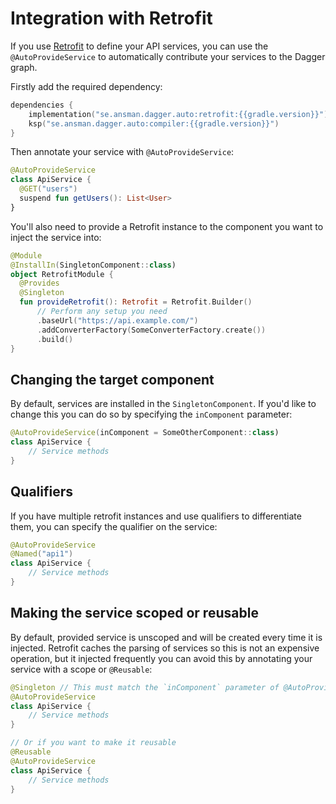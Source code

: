 # Integration with Retrofit 
If you use [Retrofit](https://square.github.io/retrofit/) to define your API services, you can use the 
`@AutoProvideService` to automatically contribute your services to the Dagger graph.

Firstly add the required dependency:
```kotlin
dependencies {
    implementation("se.ansman.dagger.auto:retrofit:{{gradle.version}}")
    ksp("se.ansman.dagger.auto:compiler:{{gradle.version}}")
}
```
    
Then annotate your service with `@AutoProvideService`:
```kotlin
@AutoProvideService
class ApiService {
  @GET("users")
  suspend fun getUsers(): List<User>
}
```

You'll also need to provide a Retrofit instance to the component you want to inject the service into:
```kotlin
@Module
@InstallIn(SingletonComponent::class)
object RetrofitModule {
  @Provides
  @Singleton
  fun provideRetrofit(): Retrofit = Retrofit.Builder()
      // Perform any setup you need
      .baseUrl("https://api.example.com/")
      .addConverterFactory(SomeConverterFactory.create())
      .build()
}
```

## Changing the target component
By default, services are installed in the `SingletonComponent`. If you'd like to change this you can do so by
specifying the `inComponent` parameter:
```kotlin
@AutoProvideService(inComponent = SomeOtherComponent::class)
class ApiService {
    // Service methods
}
```

## Qualifiers
If you have multiple retrofit instances and use qualifiers to differentiate them, you can specify the qualifier on the
service:
```kotlin
@AutoProvideService
@Named("api1")
class ApiService {
    // Service methods
}
```

## Making the service scoped or reusable
By default, provided service is unscoped and will be created every time it is injected. Retrofit caches the parsing of
services so this is not an expensive operation, but it injected frequently you can avoid this by annotating your service
with a scope or `@Reusable`:
```kotlin
@Singleton // This must match the `inComponent` parameter of @AutoProvideService
@AutoProvideService
class ApiService {
    // Service methods
}

// Or if you want to make it reusable
@Reusable
@AutoProvideService
class ApiService {
    // Service methods
}
```